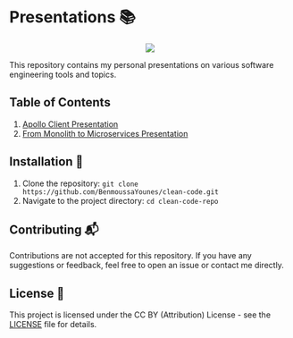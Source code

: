 # Presentations 📚

<p align="center">
  <a href="https://github.com/yourusername/presentation-repo/blob/master/LICENSE">
    <img src="https://img.shields.io/badge/license-CC%20BY%204.0-blue.svg">
  </a>
</p>

This repository contains my personal presentations on various software engineering tools and topics.

## Table of Contents

1. [Apollo Client Presentation](#apollo-client-presentation)
2. [From Monolith to Microservices Presentation](#from-monolith-to-microservices-presentation)

## Installation 🔌

1. Clone the repository: `git clone https://github.com/BenmoussaYounes/clean-code.git`
2. Navigate to the project directory: `cd clean-code-repo`

## Contributing 📬

Contributions are not accepted for this repository. If you have any suggestions or feedback, feel free to open an issue or contact me directly.

## License 📑

This project is licensed under the CC BY (Attribution) License - see the [LICENSE](LICENSE) file for details.
